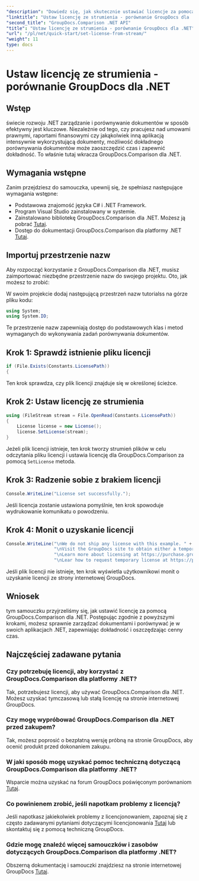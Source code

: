 ```yaml
---
"description": "Dowiedz się, jak skutecznie ustawiać licencje za pomocą GroupDocs.Comparison dla .NET. Zapewnij dokładność dokumentu i zaoszczędź czas dzięki temu samouczkowi."
"linktitle": "Ustaw licencję ze strumienia - porównanie GroupDocs dla .NET"
"second_title": "GroupDocs.Comparison .NET API"
"title": "Ustaw licencję ze strumienia - porównanie GroupDocs dla .NET"
"url": "/pl/net/quick-start/set-license-from-stream/"
"weight": 11
type: docs
---
```

# Ustaw licencję ze strumienia - porównanie GroupDocs dla .NET

## Wstęp
świecie rozwoju .NET zarządzanie i porównywanie dokumentów w sposób efektywny jest kluczowe. Niezależnie od tego, czy pracujesz nad umowami prawnymi, raportami finansowymi czy jakąkolwiek inną aplikacją intensywnie wykorzystującą dokumenty, możliwość dokładnego porównywania dokumentów może zaoszczędzić czas i zapewnić dokładność. To właśnie tutaj wkracza GroupDocs.Comparison dla .NET. 
## Wymagania wstępne
Zanim przejdziesz do samouczka, upewnij się, że spełniasz następujące wymagania wstępne:
- Podstawowa znajomość języka C# i .NET Framework.
- Program Visual Studio zainstalowany w systemie.
- Zainstalowano bibliotekę GroupDocs.Comparison dla .NET. Możesz ją pobrać [Tutaj](https://releases.groupdocs.com/comparison/net/).
- Dostęp do dokumentacji GroupDocs.Comparison dla platformy .NET [Tutaj](https://tutorials.groupdocs.com/comparison/net/).

## Importuj przestrzenie nazw
Aby rozpocząć korzystanie z GroupDocs.Comparison dla .NET, musisz zaimportować niezbędne przestrzenie nazw do swojego projektu. Oto, jak możesz to zrobić:

W swoim projekcie dodaj następującą przestrzeń nazw tutorialss na górze pliku kodu:
```csharp
using System;
using System.IO;
```
Te przestrzenie nazw zapewniają dostęp do podstawowych klas i metod wymaganych do wykonywania zadań porównywania dokumentów.

## Krok 1: Sprawdź istnienie pliku licencji
```csharp
if (File.Exists(Constants.LicensePath))
{
```
Ten krok sprawdza, czy plik licencji znajduje się w określonej ścieżce.
## Krok 2: Ustaw licencję ze strumienia
```csharp
using (FileStream stream = File.OpenRead(Constants.LicensePath))
{
    License license = new License();
    license.SetLicense(stream);
}
```
Jeżeli plik licencji istnieje, ten krok tworzy strumień plików w celu odczytania pliku licencji i ustawia licencję dla GroupDocs.Comparison za pomocą `SetLicense` metoda.
## Krok 3: Radzenie sobie z brakiem licencji
```csharp
Console.WriteLine("License set successfully.");
```
Jeśli licencja zostanie ustawiona pomyślnie, ten krok spowoduje wydrukowanie komunikatu o powodzeniu.
## Krok 4: Monit o uzyskanie licencji
```csharp
Console.WriteLine("\nWe do not ship any license with this example. " +
                  "\nVisit the GroupDocs site to obtain either a temporary or permanent license. " +
                  "\nLearn more about licensing at https://purchase.groupdocs.com/faqs/licensing. " +
                  "\nLear how to request temporary license at https://purchase.groupdocs.com/temporary-license.");
```
Jeśli plik licencji nie istnieje, ten krok wyświetla użytkownikowi monit o uzyskanie licencji ze strony internetowej GroupDocs.

## Wniosek
tym samouczku przyjrzeliśmy się, jak ustawić licencję za pomocą GroupDocs.Comparison dla .NET. Postępując zgodnie z powyższymi krokami, możesz sprawnie zarządzać dokumentami i porównywać je w swoich aplikacjach .NET, zapewniając dokładność i oszczędzając cenny czas.
## Najczęściej zadawane pytania
### Czy potrzebuję licencji, aby korzystać z GroupDocs.Comparison dla platformy .NET?
Tak, potrzebujesz licencji, aby używać GroupDocs.Comparison dla .NET. Możesz uzyskać tymczasową lub stałą licencję na stronie internetowej GroupDocs.
### Czy mogę wypróbować GroupDocs.Comparison dla .NET przed zakupem?
Tak, możesz poprosić o bezpłatną wersję próbną na stronie GroupDocs, aby ocenić produkt przed dokonaniem zakupu.
### W jaki sposób mogę uzyskać pomoc techniczną dotyczącą GroupDocs.Comparison dla platformy .NET?
Wsparcie można uzyskać na forum GroupDocs poświęconym porównaniom [Tutaj](https://forum.groupdocs.com/c/comparison/12).
### Co powinienem zrobić, jeśli napotkam problemy z licencją?
Jeśli napotkasz jakiekolwiek problemy z licencjonowaniem, zapoznaj się z często zadawanymi pytaniami dotyczącymi licencjonowania [Tutaj](https://purchase.groupdocs.com/faqs/licensing) lub skontaktuj się z pomocą techniczną GroupDocs.
### Gdzie mogę znaleźć więcej samouczków i zasobów dotyczących GroupDocs.Comparison dla platformy .NET?
Obszerną dokumentację i samouczki znajdziesz na stronie internetowej GroupDocs [Tutaj](https://tutorials.groupdocs.com/comparison/net/).